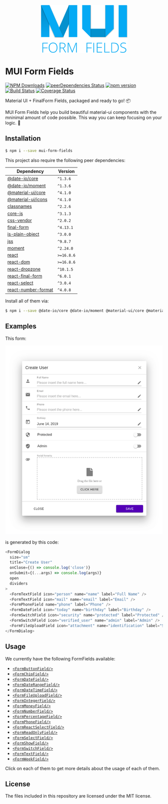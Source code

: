 <div align="center">
  <img src="https://raw.githubusercontent.com/0soft/mui-form-fields/master/assets/images/mui-formfields-logo.png" />
</div>

# MUI Form Fields

[![NPM Downloads](https://img.shields.io/npm/dt/mui-form-fields.svg?style=flat)](https://npmcharts.com/compare/mui-form-fields?minimal=true)
[![peerDependencies Status](https://david-dm.org/0soft/mui-form-fields/peer-status.svg)](https://david-dm.org/0soft/mui-form-fields?type=peer)
[![npm version](https://badge.fury.io/js/mui-form-fields.svg)](https://badge.fury.io/js/mui-form-fields)
[![Build Status](https://travis-ci.org/0soft/mui-form-fields.svg?branch=master)](https://travis-ci.org/0soft/mui-form-fields)
[![Coverage Status](https://coveralls.io/repos/github/0soft/mui-form-fields/badge.svg?branch=master)](https://coveralls.io/github/0soft/mui-form-fields?branch=master)

Material UI + FinalForm Fields, packaged and ready to go! :package:

MUI Form Fields help you build beautiful material-ui components with the
mninimal amount of code possible. This way you can keep focusing on your logic.
:dart:

## Installation

```bash
$ npm i --save mui-form-fields
```

This project also require the following peer dependencies:

| Dependency                                                               | Version    |
| ------------------------------------------------------------------------ | ---------- |
| [@date-io/core](https://www.npmjs.com/package/@date-io/core)             | `^1.3.6`   |
| [@date-io/moment](https://www.npmjs.com/package/@date-io/moment)         | `^1.3.6`   |
| [@material-ui/core](https://www.npmjs.com/package/@material-ui/core)     | `^4.1.0`   |
| [@material-ui/icons](https://www.npmjs.com/package/@material-ui/icons)   | `^4.1.0`   |
| [classnames](https://www.npmjs.com/package/classnames)                   | `^2.2.6`   |
| [core-js](https://www.npmjs.com/package/core-js)                         | `^3.1.3`   |
| [css-vendor](https://www.npmjs.com/package/css-vendor)                   | `^2.0.2`   |
| [final-form](https://www.npmjs.com/package/final-form)                   | `^4.13.1`  |
| [is-plain-object](https://www.npmjs.com/package/is-plain-object)         | `^3.0.0`   |
| [jss](https://www.npmjs.com/package/jss)                                 | `^9.8.7`   |
| [moment](https://www.npmjs.com/package/moment)                           | `^2.24.0`  |
| [react](https://www.npmjs.com/package/react)                             | `>=16.8.6` |
| [react-dom](https://www.npmjs.com/package/react-dom)                     | `>=16.8.6` |
| [react-dropzone](https://www.npmjs.com/package/react-dropzone)           | `^10.1.5`  |
| [react-final-form](https://www.npmjs.com/package/react-final-form)       | `^6.0.1`   |
| [react-select](https://www.npmjs.com/package/react-select)               | `^3.0.4`   |
| [react-number-format](https://www.npmjs.com/package/react-number-format) | `^4.0.8`   |

Install all of them via:

```bash
$ npm i --save @date-io/core @date-io/moment @material-ui/core @material-ui/icons classnames core-js css-vendor final-form is-plain-object jss moment react react-dom react-dropzone react-final-form react-select react-number-format
```

## Examples

This form:

<div align="center">
  <img src="https://raw.githubusercontent.com/0soft/mui-form-fields/master/assets/images/example_dialog.png" />
</div>

is generated by this code:

```javascript
<FormDialog
  size="sm"
  title="Create User"
  onClose={() => console.log('close')}
  onSubmit={(...args) => console.log(args)}
  open
  dividers
>
  <FormTextField icon="person" name="name" label="Full Name" />
  <FormTextField icon="mail" name="email" label="Email" />
  <FormPhoneField name="phone" label="Phone" />
  <FormDateField icon="today" name="birthday" label="Birthday" />
  <FormSwitchField icon="security" name="protected" label="Protected" />
  <FormSwitchField icon="verified_user" name="admin" label="Admin" />
  <FormFileUploadField icon="attachment" name="identification" label="Social Security" />
</FormDialog>
```

## Usage

We currently have the following FormFields available:

- [`<FormButtonField/>`](https://mui-form-fields.0soft.dev/components/FormButtonField)
- [`<FormChipField/>`](https://mui-form-fields.0soft.dev/components/FormChipField)
- [`<FormDateField/>`](https://mui-form-fields.0soft.dev/components/FormDateField)
- [`<FormDateRangeField/>`](https://mui-form-fields.0soft.dev/components/FormDateRangeField)
- [`<FormDateTimeField/>`](https://mui-form-fields.0soft.dev/components/FormDateTimeField)
- [`<FormFileUploadField/>`](https://mui-form-fields.0soft.dev/components/FormFileUploadField)
- [`<FormIntegerField/>`](https://mui-form-fields.0soft.dev/components/FormIntegerField)
- [`<FormMoneyField/>`](https://mui-form-fields.0soft.dev/components/FormMoneyField)
- [`<FormNumberField/>`](https://mui-form-fields.0soft.dev/components/FormNumberField)
- [`<FormPercentageField/>`](https://mui-form-fields.0soft.dev/components/FormPercentageField)
- [`<FormPhoneField/>`](https://mui-form-fields.0soft.dev/components/FormPhoneField)
- [`<FormReactSelectField/>`](https://mui-form-fields.0soft.dev/components/FormReactSelectField)
- [`<FormReadOnlyField/>`](https://mui-form-fields.0soft.dev/components/FormReadOnlyField)
- [`<FormSelectField/>`](https://mui-form-fields.0soft.dev/components/FormSelectField)
- [`<FormShowField/>`](https://mui-form-fields.0soft.dev/components/FormShowField)
- [`<FormSwitchField/>`](https://mui-form-fields.0soft.dev/components/FormSwitchField)
- [`<FormTextField/>`](https://mui-form-fields.0soft.dev/components/FormTextField)
- [`<FormWeekField/>`](https://mui-form-fields.0soft.dev/components/FormWeekField)

Click on each of them to get more details about the usage of each of them.

## License

The files included in this repository are licensed under the MIT license.
